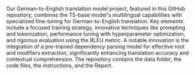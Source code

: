Our German-to-English translation model project, featured in this GitHub repository, combines the T5-base model's multilingual capabilities with specialized fine-tuning for German-to-English translation. Key elements include a focused training strategy, innovative techniques like prompting and tokenization, performance tuning with hyperparameter optimization, and rigorous evaluation using the BLEU metric. A notable innovation is the integration of a pre-trained dependency parsing model for effective root and modifiers extraction, significantly enhancing translation accuracy and contextual comprehension.
The repository contains the data folder, the code files, the instructions, and the Report.





